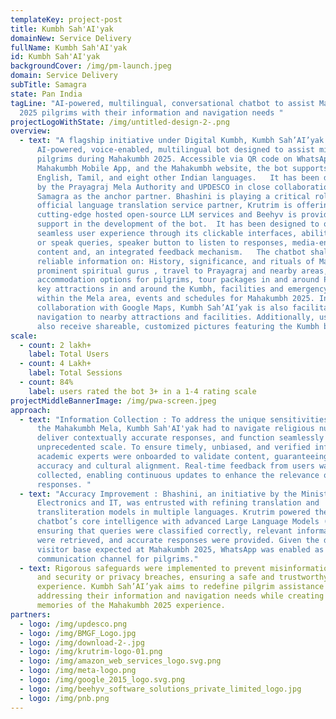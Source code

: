```yaml
---
templateKey: project-post
title: Kumbh Sah'AI'yak
domainNew: Service Delivery
fullName: Kumbh Sah'AI'yak
id: Kumbh Sah'AI'yak
backgroundCover: /img/pm-launch.jpeg
domain: Service Delivery
subTitle: Samagra
state: Pan India
tagLine: "AI-powered, multilingual, conversational chatbot to assist Mahakumbh
  2025 pilgrims with their information and navigation needs "
projectLogoWithState: /img/untitled-design-2-.png
overview:
  - text: "A flagship initiative under Digital Kumbh, Kumbh Sah’AI’yak is an
      AI-powered, voice-enabled, multilingual bot designed to assist millions of
      pilgrims during Mahakumbh 2025. Accessible via QR code on WhatsApp, the
      Mahakumbh Mobile App, and the Mahakumbh website, the bot supports Hindi,
      English, Tamil, and eight other Indian languages.   It has been developed
      by the Prayagraj Mela Authority and UPDESCO in close collaboration with
      Samagra as the anchor partner. Bhashini is playing a critical role as the
      official language translation service partner, Krutrim is offering
      cutting-edge hosted open-source LLM services and Beehyv is providing
      support in the development of the bot.  It has been designed to offer a
      seamless user experience through its clickable interfaces, ability to type
      or speak queries, speaker button to listen to responses, media-enriched
      content and, an integrated feedback mechanism.   The chatbot shall provide
      reliable information on: History, significance, and rituals of Mahakumbh ,
      prominent spiritual gurus , travel to Prayagraj and nearby areas,
      accommodation options for pilgrims, tour packages in and around Prayagraj,
      key attractions in and around the Kumbh, facilities and emergency support
      within the Mela area, events and schedules for Mahakumbh 2025. In
      collaboration with Google Maps, Kumbh Sah’AI’yak is also facilitating
      navigation to nearby attractions and facilities. Additionally, users can
      also receive shareable, customized pictures featuring the Kumbh backdrop."
scale:
  - count: 2 lakh+
    label: Total Users
  - count: 4 Lakh+
    label: Total Sessions
  - count: 84%
    label: users rated the bot 3+ in a 1-4 rating scale
projectMiddleBannerImage: /img/pwa-screen.jpeg
approach:
  - text: "Information Collection : To address the unique sensitivities surrounding
      the Mahakumbh Mela, Kumbh Sah'AI'yak had to navigate religious nuances,
      deliver contextually accurate responses, and function seamlessly at an
      unprecedented scale. To ensure timely, unbiased, and verified information,
      academic experts were onboarded to validate content, guaranteeing both
      accuracy and cultural alignment. Real-time feedback from users was
      collected, enabling continuous updates to enhance the relevance of
      responses. "
  - text: "Accuracy Improvement : Bhashini, an initiative by the Ministry of
      Electronics and IT, was entrusted with refining translation and
      transliteration models in multiple languages. Krutrim powered the
      chatbot’s core intelligence with advanced Large Language Models (LLMs),
      ensuring that queries were classified correctly, relevant information sets
      were retrieved, and accurate responses were provided. Given the diverse
      visitor base expected at Mahakumbh 2025, WhatsApp was enabled as a
      communication channel for pilgrims."
  - text: Rigorous safeguards were implemented to prevent misinformation, profanity
      and security or privacy breaches, ensuring a safe and trustworthy user
      experience. Kumbh Sah’AI’yak aims to redefine pilgrim assistance by
      addressing their information and navigation needs while creating enduring
      memories of the Mahakumbh 2025 experience.
partners:
  - logo: /img/updesco.png
  - logo: /img/BMGF_Logo.jpg
  - logo: /img/download-2-.jpg
  - logo: /img/krutrim-logo-01.png
  - logo: /img/amazon_web_services_logo.svg.png
  - logo: /img/meta-logo.png
  - logo: /img/google_2015_logo.svg.png
  - logo: /img/beehyv_software_solutions_private_limited_logo.jpg
  - logo: /img/pnb.png
---
```

